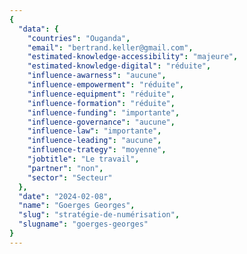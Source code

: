 ```yaml
---
{
  "data": {
    "countries": "Ouganda",
    "email": "bertrand.keller@gmail.com",
    "estimated-knowledge-accessibility": "majeure",
    "estimated-knowledge-digital": "réduite",
    "influence-awarness": "aucune",
    "influence-empowerment": "réduite",
    "influence-equipment": "réduite",
    "influence-formation": "réduite",
    "influence-funding": "importante",
    "influence-governance": "aucune",
    "influence-law": "importante",
    "influence-leading": "aucune",
    "influence-trategy": "moyenne",
    "jobtitle": "Le travail",
    "partner": "non",
    "sector": "Secteur"
  },
  "date": "2024-02-08",
  "name": "Goerges Georges",
  "slug": "stratégie-de-numérisation",
  "slugname": "goerges-georges"
}
---
```

